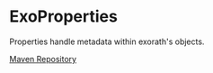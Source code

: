 # ExoProperties
Properties handle metadata within exorath's objects. 

[Maven Repository](http://tools.inventivetalent.org/resource-util/description/maven/?repoId=ServerCommunication.maven.snapshots&repoUrl=https%3A%2F%2Fraw.github.com%2FExorath%2FExoProperties%2Fmvn-repo%2F&groupId=com.exorath&artifactId=ExoProperties&version=1.0.0)
